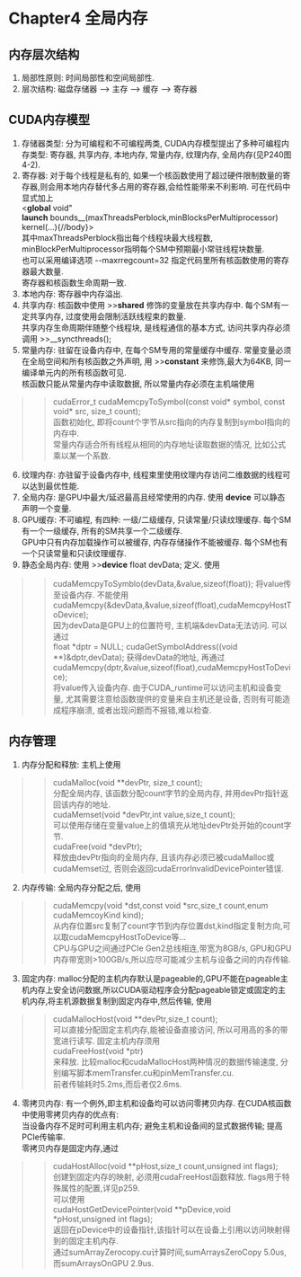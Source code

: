 # Chapter4 全局内存  
## 内存层次结构  
1) 局部性原则: 时间局部性和空间局部性.  
2) 层次结构: 磁盘存储器 --> 主存 --> 缓存 --> 寄存器  
## CUDA内存模型  
1) 存储器类型: 分为可编程和不可编程两类, CUDA内存模型提出了多种可编程内存类型: 寄存器, 共享内存, 本地内存, 常量内存, 纹理内存, 全局内存(见P240图4-2).  
2) 寄存器: 对于每个线程是私有的, 如果一个核函数使用了超过硬件限制数量的寄存器,则会用本地内存替代多占用的寄存器,会给性能带来不利影响. 可在代码中显式加上  
<__global__ void"  
__launch__ bounds__(maxThreadsPerblock,minBlocksPerMultiprocessor)  
kernel(...){//body}>  
其中maxThreadsPerblock指出每个线程块最大线程数, minBlockPerMultiprocessor指明每个SM中预期最小常驻线程块数量.  
也可以采用编译选项 --maxrregcount=32 指定代码里所有核函数使用的寄存器最大数量.  
寄存器和核函数生命周期一致.  
3) 本地内存: 寄存器中内存溢出.  
4) 共享内存: 核函数中使用 >>__shared__ 修饰的变量放在共享内存中. 每个SM有一定共享内存, 过度使用会限制活跃线程束的数量.  
共享内存生命周期伴随整个线程块, 是线程通信的基本方式, 访问共享内存必须调用 >>__syncthreads();  
5) 常量内存: 驻留在设备内存中, 在每个SM专用的常量缓存中缓存. 常量变量必须在全局空间和所有核函数之外声明, 用 >>__constant__ 来修饰,最大为64KB, 同一编译单元内的所有核函数可见.  
核函数只能从常量内存中读取数据, 所以常量内存必须在主机端使用  
>>cudaError_t cudaMemcpyToSymbol(const void* symbol, const void* src, size_t count);  
函数初始化, 即将count个字节从src指向的内存复制到symbol指向的内存中.  
常量内存适合所有线程从相同的内存地址读取数据的情况, 比如公式乘以某一个系数.  
6) 纹理内存: 亦驻留于设备内存中, 线程束里使用纹理内存访问二维数据的线程可以达到最优性能.  
7) 全局内存: 是GPU中最大/延迟最高且经常使用的内存. 使用 __device__ 可以静态声明一个变量.  
8) GPU缓存: 不可编程, 有四种: 一级/二级缓存, 只读常量/只读纹理缓存. 每个SM有一个一级缓存, 所有的SM共享一个二级缓存.  
GPU中只有内存加载操作可以被缓存, 内存存储操作不能被缓存. 每个SM也有一个只读常量和只读纹理缓存.  
9) 静态全局内存: 使用 >>__device__ float devData; 定义. 使用  
>>cudaMemcpyToSymblo(devData,&value,sizeof(float)); 将value传至设备内存. 不能使用  
>>cudaMemcpy(&devData,&value,sizeof(float),cudaMemcpyHostToDevice);  
因为devData是GPU上的位置符号, 主机端&devData无法访问. 可以通过  
>>float *dptr = NULL; cudaGetSymbolAddress((void **)&dptr,devData); 获得devData的地址, 再通过  
>>cudaMemcpy(dptr,&value,sizeof(float),cudaMemcpyHostToDevice);  
将value传入设备内存. 由于CUDA_runtime可以访问主机和设备变量, 尤其需要注意给函数提供的变量来自主机还是设备, 否则有可能造成程序崩溃, 或者出现问题而不报错,难以检查.  
## 内存管理
1) 内存分配和释放: 主机上使用  
>>cudaMalloc(void **devPtr, size_t count);  
分配全局内存, 该函数分配count字节的全局内存, 并用devPtr指针返回该内存的地址.  
>>cudaMemset(void *devPtr,int value,size_t count);  
可以使用存储在变量value上的值填充从地址devPtr处开始的count字节.  
>>cudaFree(void *devPtr);  
释放由devPtr指向的全局内存, 且该内存必须已被cudaMalloc或cudaMemset过, 否则会返回cudaErrorInvalidDevicePointer错误.  
2) 内存传输: 全局内存分配之后, 使用  
>>cudaMemcpy(void *dst,const void *src,size_t count,enum cudaMemcoyKind kind);  
从内存位置src复制了count字节到内存位置dst,kind指定复制方向,可以取cudaMemcpyHostToDevice等...  
CPU与GPU之间通过PCIe Gen2总线相连,带宽为8GB/s, GPU和GPU内存带宽则>100GB/s,所以应尽可能减少主机与设备之间的内存传输.  
3) 固定内存: malloc分配的主机内存默认是pageable的,GPU不能在pageable主机内存上安全访问数据,所以CUDA驱动程序会分配pageable锁定或固定的主机内存,将主机源数据复制到固定内存中,然后传输, 使用  
>>cudaMallocHost(void **devPtr,size_t count);  
可以直接分配固定主机内存,能被设备直接访问, 所以可用高的多的带宽进行读写. 固定主机内存须用  
>>cudaFreeHost(void *ptr)  
来释放. 比较malloc和cudaMallocHost两种情况的数据传输速度, 分别编写脚本memTransfer.cu和pinMemTransfer.cu.  
前者传输耗时5.2ms,而后者仅2.6ms.  
4) 零拷贝内存: 有一个例外,即主机和设备均可以访问零拷贝内存. 在CUDA核函数中使用零拷贝内存的优点有:  
当设备内存不足时可利用主机内存; 避免主机和设备间的显式数据传输; 提高PCIe传输率.  
零拷贝内存是固定内存,通过  
>>cudaHostAlloc(void **pHost,size_t count,unsigned int flags);  
创建到固定内存的映射, 必须用cudaFreeHost函数释放. flags用于特殊属性的配置,详见p259.  
可以使用  
>>cudaHostGetDevicePointer(void **pDevice,void *pHost,unsigned int flags);  
返回在pDevice中的设备指针,该指针可以在设备上引用以访问映射得到的固定主机内存.  
通过sumArrayZerocopy.cu计算时间,sumArraysZeroCopy 5.0us,而sumArraysOnGPU 2.9us.  
